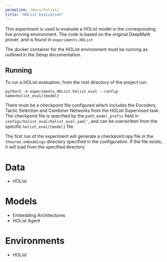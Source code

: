 ```yaml
---
permalink: /docs/holist/
title: "HOList Evaluation"
---
```


This experiment is used to evaluate a HOList model in the corresponding live proving environment.
The code is based on the original DeepMath prover, and is found in `experiments.HOList`

The docker container for the HOList environment must be running as outlined in the Setup documentation.

## Running
To run a HOList evaluation, from the root directory of the project run:

`python3 -m experiments.HOList.holist_eval --config-name=holist_eval/{model}`

There must be a checkpoint file configured which includes the Encoders, Tactic Selection and
Combiner Networks from the HOList Supervised task. The checkpoint file is specified by the
`path_model_prefix` field in `configs/holist_eval/holist_eval.yaml'`, and can be overwritten
from the specific `holist_eval/{model}` file.

The first run of the experiment will generate a checkpoint.npy file in the `theorem_embeddings`
directory specified in the configuration. If the file exists, it will load from the specified directory

# Data
- HOList 

# Models
- Embedding Architectures
- HOList Agent 

# Environments 
- HOList 